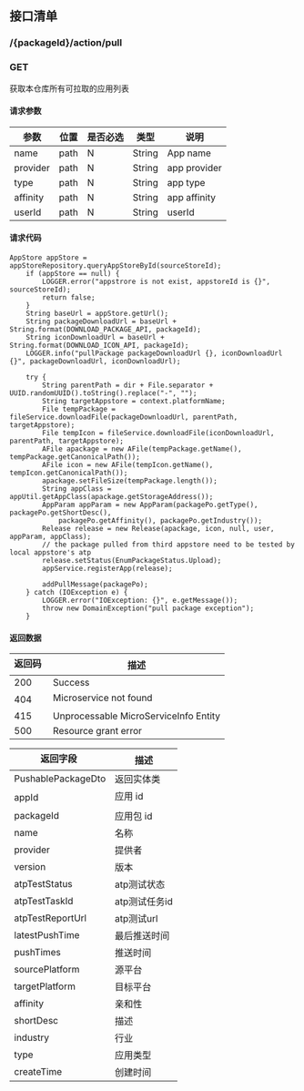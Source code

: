 ## 接口清单

### /{packageId}/action/pull
###  GET
获取本仓库所有可拉取的应用列表
#### 请求参数
|参数 |位置 | 是否必选 | 类型 |说明|
|-----|-----|----|------|-----|
|name | path |N| String | App name |
|provider | path |N| String | app provider |
|type | path |N| String | app type |
|affinity | path |N| String | app affinity |
|userId | path |N| String | userId|

#### 请求代码

    AppStore appStore = appStoreRepository.queryAppStoreById(sourceStoreId);
        if (appStore == null) {
            LOGGER.error("appstrore is not exist, appstoreId is {}", sourceStoreId);
            return false;
        }
        String baseUrl = appStore.getUrl();
        String packageDownloadUrl = baseUrl + String.format(DOWNLOAD_PACKAGE_API, packageId);
        String iconDownloadUrl = baseUrl + String.format(DOWNLOAD_ICON_API, packageId);
        LOGGER.info("pullPackage packageDownloadUrl {}, iconDownloadUrl {}", packageDownloadUrl, iconDownloadUrl);

        try {
            String parentPath = dir + File.separator + UUID.randomUUID().toString().replace("-", "");
            String targetAppstore = context.platformName;
            File tempPackage = fileService.downloadFile(packageDownloadUrl, parentPath, targetAppstore);
            File tempIcon = fileService.downloadFile(iconDownloadUrl, parentPath, targetAppstore);
            AFile apackage = new AFile(tempPackage.getName(), tempPackage.getCanonicalPath());
            AFile icon = new AFile(tempIcon.getName(), tempIcon.getCanonicalPath());
            apackage.setFileSize(tempPackage.length());
            String appClass = appUtil.getAppClass(apackage.getStorageAddress());
            AppParam appParam = new AppParam(packagePo.getType(), packagePo.getShortDesc(),
                packagePo.getAffinity(), packagePo.getIndustry());
            Release release = new Release(apackage, icon, null, user, appParam, appClass);
            // the package pulled from third appstore need to be tested by local appstore's atp
            release.setStatus(EnumPackageStatus.Upload);
            appService.registerApp(release);

            addPullMessage(packagePo);
        } catch (IOException e) {
            LOGGER.error("IOException: {}", e.getMessage());
            throw new DomainException("pull package exception");
        }

#### 返回数据
|返回码  |描述|
|-----|-----|
|200 | Success |
|404 | Microservice not found |
|415 | Unprocessable MicroServiceInfo Entity  |
|500 | Resource grant error |

|返回字段  |描述|
|-----|-----|
|PushablePackageDto | 返回实体类 |
|appId | 应用 id |
|packageId | 应用包 id  |
|name | 名称 |
|provider | 提供者 |
|version | 版本 |
|atpTestStatus | atp测试状态 |
|atpTestTaskId | atp测试任务id |
|atpTestReportUrl | atp测试url |
|latestPushTime | 最后推送时间 |
|pushTimes | 推送时间 |
|sourcePlatform | 源平台 |
|targetPlatform | 目标平台 |
|affinity | 亲和性 |
|shortDesc | 描述 |
|industry | 行业 |
|type | 应用类型 |
|createTime | 创建时间 |